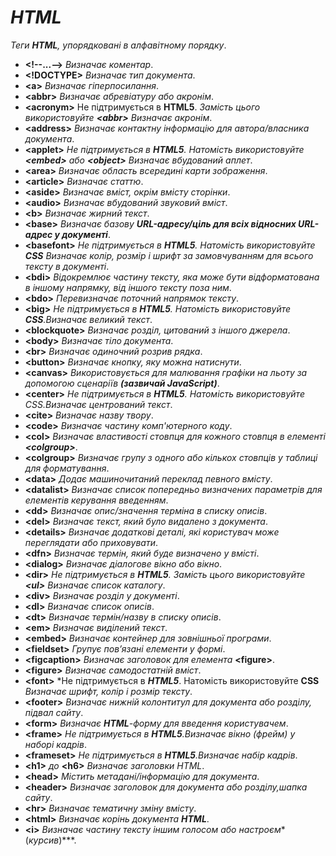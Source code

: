 # *HTML*
*Теги **HTML**, упорядковані в алфавітному порядку*.
* **\<!--...-->** *Визначає коментар*.
* **\<!DOCTYPE>** *Визначає тип документа*.
* **\<a>** *Визначає гіперпосилання*.
* **\<abbr>** *Визначає абревіатуру або акронім*.
* **\<acronym>** Не підтримується в **HTML5**. *Замість цього використовуйте **\<abbr>** Визначає акронім*.
* **\<address>** *Визначає контактну інформацію для автора/власника документа*.
* **\<applet>** *Не підтримується в **HTML5**. Натомість використовуйте **\<embed>** або **\<object>** Визначає вбудований аплет*.
* **\<area>** *Визначає область всередині карти зображення*.
* **\<article>** *Визначає статтю*.
* **\<aside>** *Визначає вміст, окрім вмісту сторінки*.
* **\<audio>** *Визначає вбудований звуковий вміст*.
* **\<b>** *Визначає жирний текст*.
* **\<base>** *Визначає базову **URL-адресу/ціль для всіх відносних URL-адрес у документі***.
* **\<basefont>** *Не підтримується в ***HTML5***. Натомість використовуйте **CSS** Визначає колір, розмір і шрифт за замовчуванням для всього тексту в документі*.
* **\<bdi>** *Відокремлює частину тексту, яка може бути відформатована в іншому напрямку, від іншого тексту поза ним*.
* **\<bdo>** *Перевизначає поточний напрямок тексту*.
* **\<big>** *Не підтримується в ***HTML5***. Натомість використовуйте **CSS**.Визначає великий текст*.
* **\<blockquote>** *Визначає розділ, цитований з іншого джерела*.
* **\<body>** *Визначає тіло документа*.
* **\<br>** *Визначає одиночний розрив рядка*.
* **\<button>** *Визначає кнопку, яку можна натиснути*.
* **\<canvas>** *Використовується для малювання графіки на льоту за допомогою сценаріїв **(зазвичай JavaScript)***.
* **\<center>** *Не підтримується в **HTML5**. Натомість використовуйте CSS.Визначає центрований текст*.
* **\<cite>** *Визначає назву твору*.
* **\<code>** *Визначає частину комп'ютерного коду*.
* **\<col>** *Визначає властивості стовпця для кожного стовпця в елементі **\<colgroup>***.
* **\<colgroup>** *Визначає групу з одного або кількох стовпців у таблиці для форматування*.
* **\<data>** *Додає машиночитаний переклад певного вмісту*.
* **\<datalist>** *Визначає список попередньо визначених параметрів для елементів керування введенням*.
* **\<dd>** *Визначає опис/значення терміна в списку описів*.
* **\<del>** *Визначає текст, який було видалено з документа*.
* **\<details>** *Визначає додаткові деталі, які користувач може переглядати або приховувати*.
* **\<dfn>** *Визначає термін, який буде визначено у вмісті*.
* **\<dialog>** *Визначає діалогове вікно або вікно*.
* **\<dir>** *Не підтримується в ***HTML5***. Замість цього використовуйте **\<ul>** Визначає список каталогу*.
* **\<div>** *Визначає розділ у документі*.
* **\<dl>** *Визначає список описів*.
* **\<dt>** *Визначає термін/назву в списку описів*.
* **\<em>** *Визначає виділений текст*.
* **\<embed>** *Визначає контейнер для зовнішньої програми*.
* **\<fieldset>** *Групує пов’язані елементи у формі*.
* **\<figcaption>** *Визначає заголовок для елемента* **\<figure>**.
* **\<figure>** *Визначає самодостатній вміст*.
* **\<font>** *Не підтримується в ***HTML5***. Натомість використовуйте **CSS** *Визначає шрифт, колір і розмір тексту*.
* **\<footer>** *Визначає нижній колонтитул для документа або розділу, підвал сайту*.
* **\<form>** *Визначає **HTML**-форму для введення користувачем*.
* **\<frame>** *Не підтримується в ***HTML5***.Визначає вікно (фрейм) у наборі кадрів*.
* **\<frameset>** *Не підтримується в ***HTML5***.Визначає набір кадрів*.
* **\<h1>** *до* **\<h6>** *Визначає заголовки HTML*.
* **\<head>** *Містить метадані/інформацію для документа*.
* **\<header>** *Визначає заголовок для документа або розділу,шапка сайту*.
* **\<hr>** *Визначає тематичну зміну вмісту*.
* **\<html>** *Визначає корінь документа **HTML***.
* **\<i>** *Визначає частину тексту іншим голосом або настроєм**(*курсив*)***.
















  
  
  
